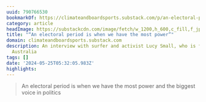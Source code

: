```yaml
---
uuid: 790766530
bookmarkOf: https://climateandboardsports.substack.com/p/an-electoral-period-is-when-we-have
category: article
headImage: https://substackcdn.com/image/fetch/w_1200,h_600,c_fill,f_jpg,q_auto:good,fl_progressive:steep,g_auto/https%3A%2F%2Fsubstack-post-media.s3.amazonaws.com%2Fpublic%2Fimages%2Fd6963d45-ddf3-4cad-b449-118ef58c9a14_1080x863.jpeg
title: "“An electoral period is when we have the most power”"
domain: climateandboardsports.substack.com
description: An interview with surfer and activist Lucy Small, who is from Western
  Australia
tags: []
date: '2024-05-25T05:32:05.983Z'
highlights:
---
```


> An electoral period is when we have the most power and the biggest voice in politics

